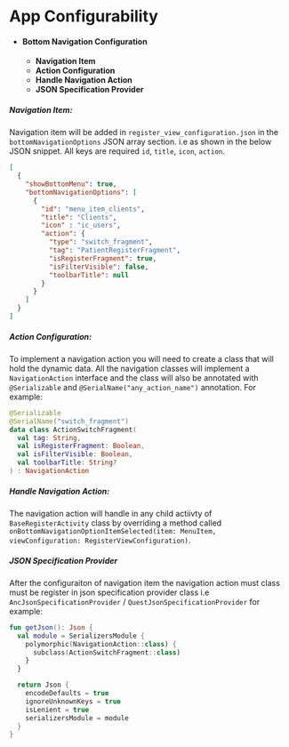 
# App Configurability

- #### Bottom Navigation Configuration
  - **Navigation Item**
  - **Action Configuration**
  - **Handle Navigation Action**
  - **JSON Specification Provider**

##### Navigation Item:
Navigation item will be added in `register_view_configuration.json` in the `bottomNavigationOptions` JSON array section. i.e as shown in the below JSON snippet. All keys are required `id`, `title`, `icon`, `action`.

```JSON
[
  {
    "showBottomMenu": true,
    "bottomNavigationOptions": [
      {
        "id": "menu_item_clients",
        "title": "Clients",
        "icon" : "ic_users",
        "action": {
          "type": "switch_fragment",
          "tag": "PatientRegisterFragment",
          "isRegisterFragment": true,
          "isFilterVisible": false,
          "toolbarTitle": null
        }
      }
    ]
  }
]
```

##### Action Configuration:
To implement a navigation action you will need to create a class that will hold the dynamic data. All the navigation classes will implement a `NavigationAction` interface and the class will also be annotated with `@Serializable` and `@SerialName("any_action_name")` annotation. For example:

```Kotlin
@Serializable
@SerialName("switch_fragment")
data class ActionSwitchFragment(
  val tag: String,
  val isRegisterFragment: Boolean,
  val isFilterVisible: Boolean,
  val toolbarTitle: String?
) : NavigationAction
```

##### Handle Navigation Action:
The navigation action will handle in any child actiivty of `BaseRegisterActivity` class by overriding a method called `onBottomNavigationOptionItemSelected(item: MenuItem, viewConfiguration: RegisterViewConfiguration)`.

##### JSON Specification Provider
After the configuraiton of navigation item the navigation action must class must be register in json specification provider class i.e `AncJsonSpecificationProvider` / `QuestJsonSpecificationProvider` for example:

```Kotlin
fun getJson(): Json {
  val module = SerializersModule {
    polymorphic(NavigationAction::class) {
      subclass(ActionSwitchFragment::class)
    }
  }

  return Json {
    encodeDefaults = true
    ignoreUnknownKeys = true
    isLenient = true
    serializersModule = module
  }
}
```